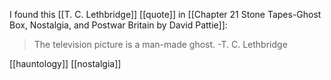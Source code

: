 I found this [[T. C. Lethbridge]] [[quote]] in [[Chapter 21 Stone Tapes-Ghost Box, Nostalgia, and Postwar Britain by David Pattie]]:

> The television picture is a man-made ghost. -T. C. Lethbridge


[[hauntology]] [[nostalgia]]